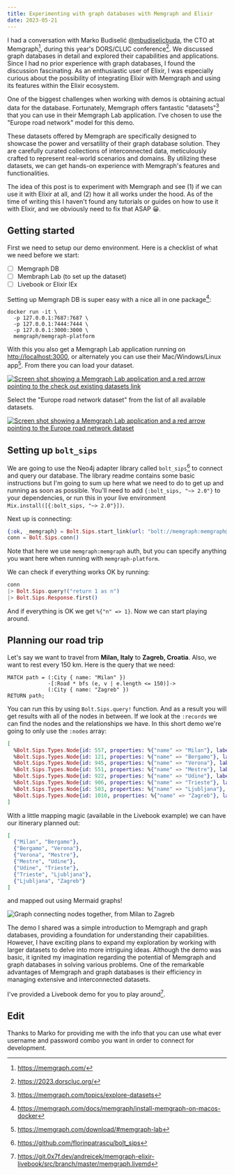 ```yaml
---
title: Experimenting with graph databases with Memgraph and Elixir
date: 2023-05-21
---
```


I had a conversation with Marko Budiselić [@mbudiselicbuda](https://twitter.com/mbudiselicbuda), the CTO at Memgraph[^1], during this year's DORS/CLUC conference[^2]. We discussed graph databases in detail and explored their capabilities and applications. Since I had no prior experience with graph databases, I found the discussion fascinating. As an enthusiastic user of Elixir, I was especially curious about the possibility of integrating Elixir with Memgraph and using its features within the Elixir ecosystem.

One of the biggest challenges when working with demos is obtaining actual data for the database. Fortunately, Memgraph offers fantastic "datasets"[^3] that you can use in their Memgraph Lab application. I've chosen to use the "Europe road network" model for this demo.

These datasets offered by Memgraph are specifically designed to showcase the power and versatility of their graph database solution. They are carefully curated collections of interconnected data, meticulously crafted to represent real-world scenarios and domains. By utilizing these datasets, we can get hands-on experience with Memgraph's features and functionalities.

The idea of this post is to experiment with Memgraph and see (1) if we can use it with Elixir at all, and (2) how it all works under the hood. As of the time of writing this I haven't found any tutorials or guides on how to use it with Elixir, and we obviously need to fix that ASAP 😀.

## Getting started

First we need to setup our demo environment. Here is a checklist of what we need before we start:

- [ ] Memgraph DB
- [ ] Membraph Lab (to set up the dataset)
- [ ] Livebook or Elixir IEx

Setting up Memgraph DB is super easy with a nice all in one package[^4]:

```shell
docker run -it \
  -p 127.0.0.1:7687:7687 \
  -p 127.0.0.1:7444:7444 \
  -p 127.0.0.1:3000:3000 \
  memgraph/memgraph-platform
```

With this you also get a Memgraph Lab application running on [http://localhost:3000](http://localhost:3000), or alternately you can use their Mac/Windows/Linux app[^5]. From there you can load your dataset.

[![Screen shot showing a Memgraph Lab application and a red arrow pointing to the check out existing datasets link](/memgraph/memgraph_1.png)](/memgraph/memgraph_1.png)

Select the "Europe road network dataset" from the list of all available datasets.

[![Screen shot showing a Memgraph Lab application and a red arrow pointing to the Europe road network dataset](/memgraph/memgraph_2.png)](/memgraph/memgraph_2.png)

## Setting up `bolt_sips`

We are going to use the Neo4j adapter library called `bolt_sips`[^6] to connect and query our database. The library readme contains some basic instructions but I'm going to sum up here what we need to do to get up and running as soon as possible. You'll need to add `{:bolt_sips, "~> 2.0"}` to your dependencies, or run this in your live environment `Mix.install([{:bolt_sips, "~> 2.0"}])`.

Next up is connecting:

```elixir
{:ok, _memgraph} = Bolt.Sips.start_link(url: "bolt://memgraph:memgraph@localhost:7687")
conn = Bolt.Sips.conn()
```

Note that here we use `memgraph:memgraph` auth, but you can specify anything you want here when running with `memgraph-platform`.

We can check if everything works OK by running:

```elixir
conn
|> Bolt.Sips.query!("return 1 as n")
|> Bolt.Sips.Response.first()
```

And if everything is OK we get `%{"n" => 1}`. Now we can start playing around.

## Planning our road trip

Let's say we want to travel from **Milan, Italy** to **Zagreb, Croatia**. Also, we want to rest every 150 km. Here is the query that we need:

```
MATCH path = (:City { name: "Milan" })
             -[:Road * bfs (e, v | e.length <= 150)]->
             (:City { name: "Zagreb" })
RETURN path;
```

You can run this by using `Bolt.Sips.query!` function. And as a result you will get results with all of the nodes in between. If we look at the `:records` we can find the nodes and the relationships we have. In this short demo we're going to only use the `:nodes` array:

```elixir
[
  %Bolt.Sips.Types.Node{id: 557, properties: %{"name" => "Milan"}, labels: ["City"]},
  %Bolt.Sips.Types.Node{id: 121, properties: %{"name" => "Bergamo"}, labels: ["City"]},
  %Bolt.Sips.Types.Node{id: 945, properties: %{"name" => "Verona"}, labels: ["City"]},
  %Bolt.Sips.Types.Node{id: 551, properties: %{"name" => "Mestre"}, labels: ["City"]},
  %Bolt.Sips.Types.Node{id: 922, properties: %{"name" => "Udine"}, labels: ["City"]},
  %Bolt.Sips.Types.Node{id: 906, properties: %{"name" => "Trieste"}, labels: ["City"]},
  %Bolt.Sips.Types.Node{id: 503, properties: %{"name" => "Ljubljana"}, labels: ["City"]},
  %Bolt.Sips.Types.Node{id: 1010, properties: %{"name" => "Zagreb"}, labels: ["City"]}
]
```

With a little mapping magic (available in the Livebook example) we can have our itinerary planned out:

```elixir
[
  {"Milan", "Bergamo"},
  {"Bergamo", "Verona"},
  {"Verona", "Mestre"},
  {"Mestre", "Udine"},
  {"Udine", "Trieste"},
  {"Trieste", "Ljubljana"},
  {"Ljubljana", "Zagreb"}
]
```

and mapped out using Mermaid graphs!

![Graph connecting nodes together, from Milan to Zagreb](/memgraph/graph.png)

The demo I shared was a simple introduction to Memgraph and graph databases, providing a foundation for understanding their capabilities. However, I have exciting plans to expand my exploration by working with larger datasets to delve into more intriguing ideas. Although the demo was basic, it ignited my imagination regarding the potential of Memgraph and graph databases in solving various problems. One of the remarkable advantages of Memgraph and graph databases is their efficiency in managing extensive and interconnected datasets.

I've provided a Livebook demo for you to play around[^7].

## Edit

Thanks to Marko for providing me with the info that you can use what ever username and password combo you want in order to connect for development.

[^1]: https://memgraph.com/
[^2]: https://2023.dorscluc.org/
[^3]: https://memgraph.com/topics/explore-datasets
[^4]: https://memgraph.com/docs/memgraph/install-memgraph-on-macos-docker
[^5]: https://memgraph.com/download/#memgraph-lab
[^6]: https://github.com/florinpatrascu/bolt_sips
[^7]: https://git.0x7f.dev/andreicek/memgraph-elixir-livebook/src/branch/master/memgraph.livemd
